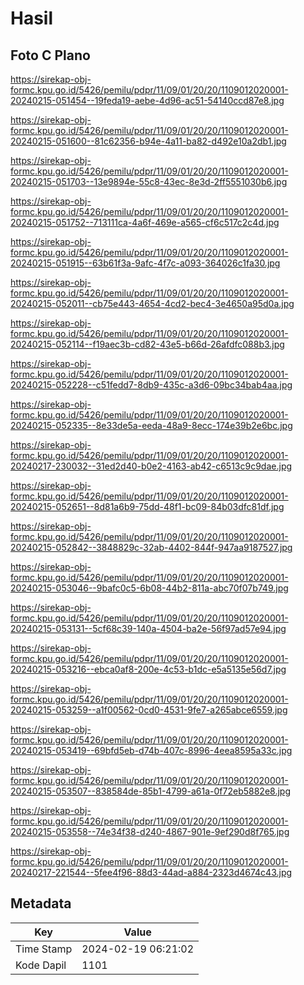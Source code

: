 # Hasil

## Foto C Plano

https://sirekap-obj-formc.kpu.go.id/5426/pemilu/pdpr/11/09/01/20/20/1109012020001-20240215-051454--19feda19-aebe-4d96-ac51-54140ccd87e8.jpg

https://sirekap-obj-formc.kpu.go.id/5426/pemilu/pdpr/11/09/01/20/20/1109012020001-20240215-051600--81c62356-b94e-4a11-ba82-d492e10a2db1.jpg

https://sirekap-obj-formc.kpu.go.id/5426/pemilu/pdpr/11/09/01/20/20/1109012020001-20240215-051703--13e9894e-55c8-43ec-8e3d-2ff5551030b6.jpg

https://sirekap-obj-formc.kpu.go.id/5426/pemilu/pdpr/11/09/01/20/20/1109012020001-20240215-051752--713111ca-4a6f-469e-a565-cf6c517c2c4d.jpg

https://sirekap-obj-formc.kpu.go.id/5426/pemilu/pdpr/11/09/01/20/20/1109012020001-20240215-051915--63b61f3a-9afc-4f7c-a093-364026c1fa30.jpg

https://sirekap-obj-formc.kpu.go.id/5426/pemilu/pdpr/11/09/01/20/20/1109012020001-20240215-052011--cb75e443-4654-4cd2-bec4-3e4650a95d0a.jpg

https://sirekap-obj-formc.kpu.go.id/5426/pemilu/pdpr/11/09/01/20/20/1109012020001-20240215-052114--f19aec3b-cd82-43e5-b66d-26afdfc088b3.jpg

https://sirekap-obj-formc.kpu.go.id/5426/pemilu/pdpr/11/09/01/20/20/1109012020001-20240215-052228--c51fedd7-8db9-435c-a3d6-09bc34bab4aa.jpg

https://sirekap-obj-formc.kpu.go.id/5426/pemilu/pdpr/11/09/01/20/20/1109012020001-20240215-052335--8e33de5a-eeda-48a9-8ecc-174e39b2e6bc.jpg

https://sirekap-obj-formc.kpu.go.id/5426/pemilu/pdpr/11/09/01/20/20/1109012020001-20240217-230032--31ed2d40-b0e2-4163-ab42-c6513c9c9dae.jpg

https://sirekap-obj-formc.kpu.go.id/5426/pemilu/pdpr/11/09/01/20/20/1109012020001-20240215-052651--8d81a6b9-75dd-48f1-bc09-84b03dfc81df.jpg

https://sirekap-obj-formc.kpu.go.id/5426/pemilu/pdpr/11/09/01/20/20/1109012020001-20240215-052842--3848829c-32ab-4402-844f-947aa9187527.jpg

https://sirekap-obj-formc.kpu.go.id/5426/pemilu/pdpr/11/09/01/20/20/1109012020001-20240215-053046--9bafc0c5-6b08-44b2-811a-abc70f07b749.jpg

https://sirekap-obj-formc.kpu.go.id/5426/pemilu/pdpr/11/09/01/20/20/1109012020001-20240215-053131--5cf68c39-140a-4504-ba2e-56f97ad57e94.jpg

https://sirekap-obj-formc.kpu.go.id/5426/pemilu/pdpr/11/09/01/20/20/1109012020001-20240215-053216--ebca0af8-200e-4c53-b1dc-e5a5135e56d7.jpg

https://sirekap-obj-formc.kpu.go.id/5426/pemilu/pdpr/11/09/01/20/20/1109012020001-20240215-053259--a1f00562-0cd0-4531-9fe7-a265abce6559.jpg

https://sirekap-obj-formc.kpu.go.id/5426/pemilu/pdpr/11/09/01/20/20/1109012020001-20240215-053419--69bfd5eb-d74b-407c-8996-4eea8595a33c.jpg

https://sirekap-obj-formc.kpu.go.id/5426/pemilu/pdpr/11/09/01/20/20/1109012020001-20240215-053507--838584de-85b1-4799-a61a-0f72eb5882e8.jpg

https://sirekap-obj-formc.kpu.go.id/5426/pemilu/pdpr/11/09/01/20/20/1109012020001-20240215-053558--74e34f38-d240-4867-901e-9ef290d8f765.jpg

https://sirekap-obj-formc.kpu.go.id/5426/pemilu/pdpr/11/09/01/20/20/1109012020001-20240217-221544--5fee4f96-88d3-44ad-a884-2323d4674c43.jpg


## Metadata

| Key        | Value               |
| ---------- | ------------------- |
| Time Stamp | 2024-02-19 06:21:02 |
| Kode Dapil | 1101                |



